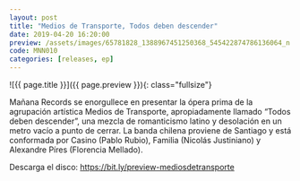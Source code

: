 ```yaml
---
layout: post
title: "Medios de Transporte, Todos deben descender"
date: 2019-04-20 16:20:00
preview: /assets/images/65781828_1388967451250368_545422874786136064_n.png
code: MNN010
categories: [releases, ep]
---
```


![{{ page.title }}]({{ page.preview }}){: class="fullsize"}

Mañana Records se enorgullece en presentar la ópera prima de la agrupación artística Medios de Transporte, apropiadamente llamado “Todos deben descender”, una mezcla de romanticismo latino y desolación en un metro vacío a punto de cerrar. La banda chilena proviene de Santiago y está conformada por Casino (Pablo Rubio), Familia (Nicolás Justiniano) y Alexandre Píres (Florencia Mellado). 

Descarga el disco: <a href="https://bit.ly/preview-mediosdetransporte">https://bit.ly/preview-mediosdetransporte</a>
